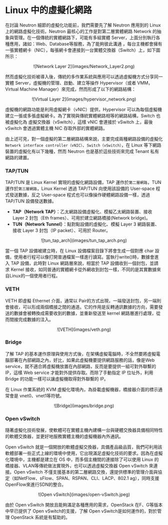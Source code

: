 # Linux 中的虛擬化網路
在討論 Neutron 細節的虛擬化功能前，我們需要先了解 Neutron 應用到的 Linux 上的網路虛擬化技術。Neutron 最核心的工作是對第二層實體網路 Network 的抽象與管理。在一個傳統的實體網路下，可能有多組實體 Server，上面分別執行各種應用，諸如：Web、Database等服務，為了能夠彼此溝通
，每台主機都會擁有一張實體網卡（NIC），每張網卡會連接到一台實體交換器（Switch）上，如下圖所示：
<center>![Network Layer 2](images/Network_Layer2.png)</center>

然而虛擬化技術被導入後，傳統的多作業系統與應用可以透過虛擬機方式分享同一實體 Server，虛擬機的管理、啟動、建立等操作 Hypervisor（或者 VMM，Virtual Machine Manager）來完成，然而形成了以下的網路結構：

<center>![Virtual Layer 2](images/hypervisor_network.png)</center>

虛擬機的網路功能是利用虛擬網卡（vNIC）提供，Hypervisor 可以為每個虛擬機建立一張或多張虛擬網卡。為了實現與傳統實體網路相等的網路結構，Switch 也被虛擬化為 虛擬交換器（vSwitch），這樣 vNIC 會連接於 vSwitch 上，最後 vSwitch 會透過實體主機 NIC 存取外部的實體網路。

由上述可見，對一個虛擬的第二層網路結構來說，主要完成兩種網路設備的虛擬化```Network interface controller（vNIC）```、```Switch（vSwitch）```，在 Linux 等下網路裝置的虛擬化有以下幾種，然而 Neutron 也是基於這些技術來完成 Tenant 私有網路的建置。

### TAP/TUN
TAP/TUN 是 Linux Kernel 實現的虛擬化網路設備，TAP 運作於```第二層網路```，TUN 運作於```第三層網路```，Linux Kernel 透過 TAP/TUN 向使用該設備的 User-space 程式發送數據，反之 User-space 程式也可以像操作硬體網路設備一樣，透過 TAP/TUN 設備發送數據。
* **TAP（Network TAP）**：乙太網路設備虛擬化、模擬乙太網路裝置、接收Layer 2 封包（Eth frames）、可用於建立網路橋接(Network bridge)。
* **TUN（Network Tunnel）**：點對點設備的虛擬化、模擬 Layer 3 網路裝置、接收 Layer 3 封包（IP packet）、可用於 Router。

<center>![tun_tap_arch](images/tun_tap_arch.png)</center>

當一個 TAP 設備被建立時，在 Linux 設備檔案目錄下將會生成一個對應 char 設備，使用者行程可以像打開普通檔案一樣進行讀寫。當執行write()時，數據會進入 TAP 設備，此時對 Linux 網路層來說，相當於 TAP 設備收到一個封包，並請求 Kernel 接收，如同普通的實體網卡從外網收到封包一樣，不同的是其實數據來自Linux的一個使用者行程。

### VETH
VETH 即虛擬 Ethernet 介面，通常以 Pair的方式出現，一端發送封包，另一端則會接收，可以形成兩個橋接之間的通道。它的作用是反轉通訊數據的方向，需要發送的數據會被轉換成需要收到的數據，並重新發送至 kernel 網路層進行處理，從而間接完成數據的注入。
<center>![VETH](images/veth.png)</center>

### Bridge
了解 TAP 的基本運作原理與使用方式後，在架構虛擬電腦時，不全然要將虛擬電腦部署在內部網路之內，好比，如果此虛擬機要提供網路服務的話，像是Web service，就不適合將虛擬機放置在內部網路，反而是要提供一組可對外聯繫的 IP，這樣 Web service 才能對外提供存取。而除了手動指定 IP 位址外，利用 Bridge 的功能一樣可以讓虛擬機取得對外聯繫的 IP。

在 Linux 作業系統的 KVM 虛擬化環境內，為掛載虛擬機器，橋接器介面的標示通常會是 vnet0、vnet1等符號。

<center>![Bridge](images/bridge.png)</center>

### Open vSwitch
隨著虛擬化技術發展，使軟體可在實體主機內建構一台與硬體交換器具備相同特性的軟體交換器，並更好地服務實體主機的虛擬機器內外通訊。

Open vSwitch 就是一個開放的軟體虛擬交換器，具備產品級品質，我們可利用該軟體部署一些正式上線的環境中使用，它出現滿足虛擬化技術的要求。因為在虛擬化環境中，主機都是建立在 OS 中，而多個主機間的連接除了可以使用 Linux 的橋接器、VLAN等傳統做法實現外，也可以透過虛擬交換器 Open vSwitch 來連接。Open vSwitch 不僅支援基本的第二層網路交換，還提供標準的管理介面與協定（如NetFlow、sFlow、SPAN、RSPAN、CLI、LACP、802.1 ag），同時支援OpenFlow來進行SDN的整合。

<center>![Open vSwitch](images/open-vSwitch.jpeg)</center>

由於 Open vSwitch 開放且能夠滿足各種應用的需求，OpenStack 在F、G等版本中早已提供了 Open vSwitch的支援，了解 Open vSwitch是如何運作的，對於管理 OpenStack 系統是有幫助的。


